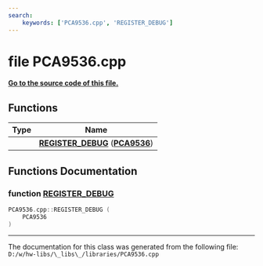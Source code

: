 ```yaml
---
search:
    keywords: ['PCA9536.cpp', 'REGISTER_DEBUG']
---
```


# file PCA9536.cpp

**[Go to the source code of this file.](_p_c_a9536_8cpp_source.md)**
## Functions

|Type|Name|
|-----|-----|
||[**REGISTER\_DEBUG**](_p_c_a9536_8cpp.md#1a96557db7114fa248d4f3d2554c0740a6) (**[PCA9536](class_p_c_a9536.md)**) |


## Functions Documentation

### function <a id="1a96557db7114fa248d4f3d2554c0740a6" href="#1a96557db7114fa248d4f3d2554c0740a6">REGISTER\_DEBUG</a>

```cpp
PCA9536.cpp::REGISTER_DEBUG (
    PCA9536 
)
```





----------------------------------------
The documentation for this class was generated from the following file: `D:/w/hw-libs/\_libs\_/libraries/PCA9536.cpp`
